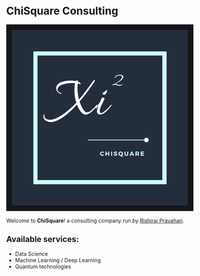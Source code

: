 # ChiSquare Consulting

![ChiSquare logo](/images/Chisquare.png)

Welcome to **ChiSquare**! a consulting company run by [Rishiraj Pravahan](https://www.chisquare.info/about). 

## Available services:

* Data Science 	
* Machine Learning / Deep Learning 
* Quantum technologies

